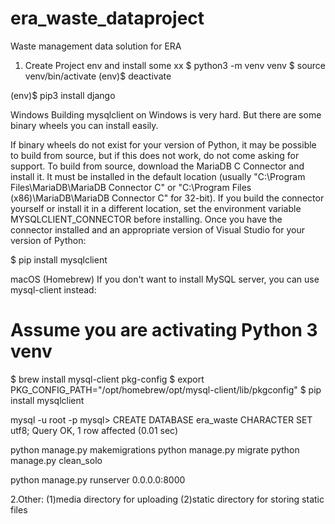 # era_waste_dataproject
Waste management data solution for ERA

1. Create Project env and install some xx
$ python3 -m venv venv
$ source venv/bin/activate
(env)$ deactivate

(env)$ pip3 install django

Windows
Building mysqlclient on Windows is very hard. But there are some binary wheels you can install easily.

If binary wheels do not exist for your version of Python, it may be possible to build from source, but if this does not work, do not come asking for support. To build from source, download the MariaDB C Connector and install it. It must be installed in the default location (usually "C:\Program Files\MariaDB\MariaDB Connector C" or "C:\Program Files (x86)\MariaDB\MariaDB Connector C" for 32-bit). If you build the connector yourself or install it in a different location, set the environment variable MYSQLCLIENT_CONNECTOR before installing. Once you have the connector installed and an appropriate version of Visual Studio for your version of Python:

$ pip install mysqlclient

macOS (Homebrew)
If you don't want to install MySQL server, you can use mysql-client instead:
# Assume you are activating Python 3 venv
$ brew install mysql-client pkg-config
$ export PKG_CONFIG_PATH="/opt/homebrew/opt/mysql-client/lib/pkgconfig"
$ pip install mysqlclient


mysql -u root -p
mysql> CREATE DATABASE era_waste CHARACTER SET utf8;
Query OK, 1 row affected (0.01 sec)

python manage.py makemigrations
python manage.py migrate
python manage.py clean_solo

python manage.py runserver 0.0.0.0:8000


2.Other:
(1)media directory for uploading
(2)static directory for storing static files


